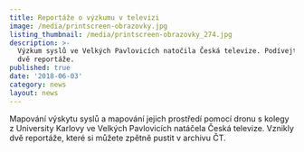 ```yaml
---
title: Reportáže o výzkumu v televizi
image: /media/printscreen-obrazovky.jpg
listing_thumbnail: /media/printscreen-obrazovky_274.jpg
description: >-
  Výzkum syslů ve Velkých Pavlovicích natočila Česká televize. Podívejte se na
  dvě reportáže.
published: true
date: '2018-06-03'
category: news
layout: news
---
```

Mapování výskytu syslů a mapování jejich prostředí pomocí dronu s kolegy z University Karlovy ve Velkých Pavlovicích natáčela Česká televize. Vznikly dvě reportáže, které si můžete zpětně pustit v archivu ČT.
